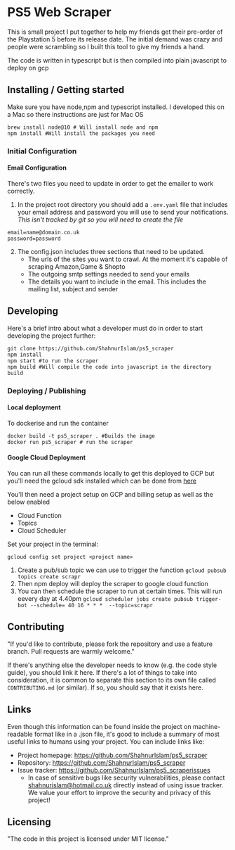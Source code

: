 # PS5 Web Scraper

This is small project I put together to help my friends get their pre-order of the Playstation 5 before its release date. The initial demand was crazy and people were scrambling so I built this tool to give my friends a hand. 

The code is written in typescript but is then compiled into plain javascript to deploy on gcp

## Installing / Getting started

Make sure you have node,npm and typescript installed. I developed this on a Mac so there instructions are just for Mac OS

```shell
brew install node@10 # Will install node and npm
npm install #Will install the packages you need
```


### Initial Configuration

#### Email Configuration
There's two files you need to update in order to get the emailer to work correctly.

1. In the project root directory you should add a `.env.yaml` file that includes your email address and password you will use to send your notifications. *This isn't tracked by git so you will need to create the file*
```
email=name@domain.co.uk
password=password
```
2. The config.json includes three sections that need to be updated. 
   * The urls of the sites you want to crawl. At the moment it's capable of scraping Amazon,Game & Shopto
   * The outgoing smtp settings needed to send your emails
   * The details you want to include in the email. This includes the mailing list, subject and sender


## Developing

Here's a brief intro about what a developer must do in order to start developing
the project further:

```shell
git clone https://github.com/ShahnurIslam/ps5_scraper
npm install
npm start #to run the scraper
npm build #Will compile the code into javascript in the directory build
```


### Deploying / Publishing

#### Local deployment
To dockerise and run the container

```shell
docker build -t ps5_scraper . #Builds the image
docker run ps5_scraper # run the scraper
```


#### Google Cloud Deployment

You can run all these commands locally to get this deployed to GCP but you'll need the gcloud sdk installed which can be done from [here](https://cloud.google.com/sdk/docs/install)

You'll then need a project setup on GCP and billing setup as well as the below enabled
* Cloud Function
* Topics
* Cloud Scheduler

Set your project in the terminal:

`gcloud config set project <project name>`

1. Create a pub/sub topic we can use to trigger the function
   `gcloud pubsub topics create scrapr`
2. Then npm deploy will deploy the scraper to google cloud function
3. You can then schedule the scraper to run at certain times. This will run eevery day at 4.40pm
    `gcloud scheduler jobs create pubsub trigger-bot --schedule= 40 16 * * *  --topic=scrapr`



## Contributing


"If you'd like to contribute, please fork the repository and use a feature
branch. Pull requests are warmly welcome."

If there's anything else the developer needs to know (e.g. the code style
guide), you should link it here. If there's a lot of things to take into
consideration, it is common to separate this section to its own file called
`CONTRIBUTING.md` (or similar). If so, you should say that it exists here.

## Links

Even though this information can be found inside the project on machine-readable
format like in a .json file, it's good to include a summary of most useful
links to humans using your project. You can include links like:

- Project homepage: https://github.com/ShahnurIslam/ps5_scraper
- Repository: https://github.com/ShahnurIslam/ps5_scraper
- Issue tracker: https://github.com/ShahnurIslam/ps5_scraperissues
  - In case of sensitive bugs like security vulnerabilities, please contact
    shahnurislam@hotmail.co.uk directly instead of using issue tracker. We value your effort
    to improve the security and privacy of this project!



## Licensing

"The code in this project is licensed under MIT license."